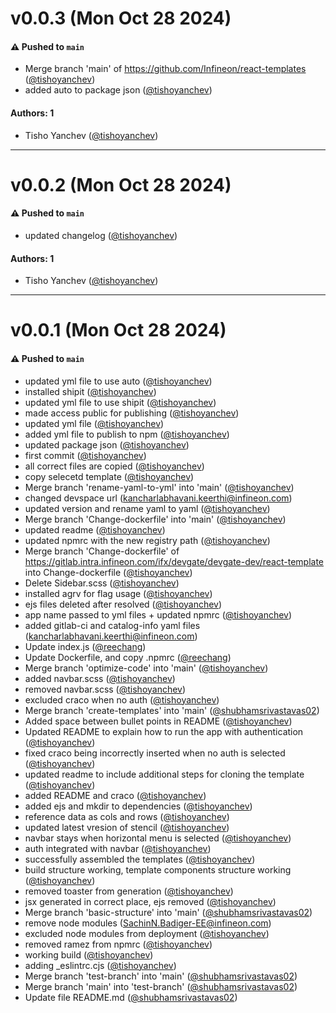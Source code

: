 # v0.0.3 (Mon Oct 28 2024)

#### ⚠️ Pushed to `main`

- Merge branch 'main' of https://github.com/Infineon/react-templates ([@tishoyanchev](https://github.com/tishoyanchev))
- added auto to package json ([@tishoyanchev](https://github.com/tishoyanchev))

#### Authors: 1

- Tisho Yanchev ([@tishoyanchev](https://github.com/tishoyanchev))

---

# v0.0.2 (Mon Oct 28 2024)

#### ⚠️ Pushed to `main`

- updated changelog ([@tishoyanchev](https://github.com/tishoyanchev))

#### Authors: 1

- Tisho Yanchev ([@tishoyanchev](https://github.com/tishoyanchev))

---

# v0.0.1 (Mon Oct 28 2024)

#### ⚠️ Pushed to `main`

- updated yml file to use auto ([@tishoyanchev](https://github.com/tishoyanchev))
- installed shipit ([@tishoyanchev](https://github.com/tishoyanchev))
- updated yml file to use shipit ([@tishoyanchev](https://github.com/tishoyanchev))
- made access public for publishing ([@tishoyanchev](https://github.com/tishoyanchev))
- updated yml file ([@tishoyanchev](https://github.com/tishoyanchev))
- added yml file to publish to npm ([@tishoyanchev](https://github.com/tishoyanchev))
- updated package json ([@tishoyanchev](https://github.com/tishoyanchev))
- first commit ([@tishoyanchev](https://github.com/tishoyanchev))
- all correct files are copied ([@tishoyanchev](https://github.com/tishoyanchev))
- copy selecetd template ([@tishoyanchev](https://github.com/tishoyanchev))
- Merge branch 'rename-yaml-to-yml' into 'main' ([@tishoyanchev](https://github.com/tishoyanchev))
- changed devspace url (kancharlabhavani.keerthi@infineon.com)
- updated version and rename yaml to yaml ([@tishoyanchev](https://github.com/tishoyanchev))
- Merge branch 'Change-dockerfile' into 'main' ([@tishoyanchev](https://github.com/tishoyanchev))
- updated readme ([@tishoyanchev](https://github.com/tishoyanchev))
- updated npmrc with the new registry path ([@tishoyanchev](https://github.com/tishoyanchev))
- Merge branch 'Change-dockerfile' of https://gitlab.intra.infineon.com/ifx/devgate/devgate-dev/react-template into Change-dockerfile ([@tishoyanchev](https://github.com/tishoyanchev))
- Delete Sidebar.scss ([@tishoyanchev](https://github.com/tishoyanchev))
- installed agrv for flag usage ([@tishoyanchev](https://github.com/tishoyanchev))
- ejs files deleted after resolved ([@tishoyanchev](https://github.com/tishoyanchev))
- app name passed to yml files + updated npmrc ([@tishoyanchev](https://github.com/tishoyanchev))
- added gitlab-ci and catalog-info yaml files (kancharlabhavani.keerthi@infineon.com)
- Update index.js ([@reechang](https://github.com/reechang))
- Update Dockerfile, and copy .npmrc ([@reechang](https://github.com/reechang))
- Merge branch 'optimize-code' into 'main' ([@tishoyanchev](https://github.com/tishoyanchev))
- added navbar.scss ([@tishoyanchev](https://github.com/tishoyanchev))
- removed navbar.scss ([@tishoyanchev](https://github.com/tishoyanchev))
- excluded craco when no auth ([@tishoyanchev](https://github.com/tishoyanchev))
- Merge branch 'create-templates' into 'main' ([@shubhamsrivastavas02](https://github.com/shubhamsrivastavas02))
- Added space between bullet points in README ([@tishoyanchev](https://github.com/tishoyanchev))
- Updated README to explain how to run the app with authentication ([@tishoyanchev](https://github.com/tishoyanchev))
- fixed craco being incorrectly inserted when no auth is selected ([@tishoyanchev](https://github.com/tishoyanchev))
- updated readme to include additional steps for cloning the template ([@tishoyanchev](https://github.com/tishoyanchev))
- added README and craco ([@tishoyanchev](https://github.com/tishoyanchev))
- added ejs and mkdir to dependencies ([@tishoyanchev](https://github.com/tishoyanchev))
- reference data as cols and rows ([@tishoyanchev](https://github.com/tishoyanchev))
- updated latest vresion of stencil ([@tishoyanchev](https://github.com/tishoyanchev))
- navbar stays when horizontal menu is selected ([@tishoyanchev](https://github.com/tishoyanchev))
- auth integrated with navbar ([@tishoyanchev](https://github.com/tishoyanchev))
- successfully assembled the templates ([@tishoyanchev](https://github.com/tishoyanchev))
- build structure working, template components structure working ([@tishoyanchev](https://github.com/tishoyanchev))
- removed toaster from generation ([@tishoyanchev](https://github.com/tishoyanchev))
- jsx generated in correct place, ejs removed ([@tishoyanchev](https://github.com/tishoyanchev))
- Merge branch 'basic-structure' into 'main' ([@shubhamsrivastavas02](https://github.com/shubhamsrivastavas02))
- remove node modules (SachinN.Badiger-EE@infineon.com)
- excluded node modules from deployment ([@tishoyanchev](https://github.com/tishoyanchev))
- removed ramez from npmrc ([@tishoyanchev](https://github.com/tishoyanchev))
- working build ([@tishoyanchev](https://github.com/tishoyanchev))
- adding _eslintrc.cjs ([@tishoyanchev](https://github.com/tishoyanchev))
- Merge branch 'test-branch' into 'main' ([@shubhamsrivastavas02](https://github.com/shubhamsrivastavas02))
- Merge branch 'main' into 'test-branch' ([@shubhamsrivastavas02](https://github.com/shubhamsrivastavas02))
- Update file README.md ([@shubhamsrivastavas02](https://github.com/shubhamsrivastavas02))


